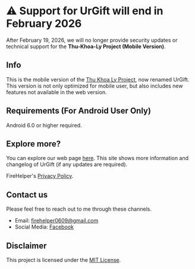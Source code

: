 # ⚠️ Support for UrGift will end in February 2026

After February 19, 2026, we will no longer provide security updates or technical support for the **Thu-Khoa-Ly Project (Mobile Version)**.

## Info
This is the mobile version of the [Thu Khoa Ly Project](https://github.com/DatIT-026/thu-khoa-ly), now renamed UrGift. This version is not only optimized for mobile user, but also includes new features not available in the web version.

## Requirements (For Android User Only)
Android 6.0 or higher required.

## Explore more?
You can explore our web page [here](https://datit-026.github.io/DatIT/Blog/2025/urgift-app/urgift). This site shows more information and changelog of UrGift (if any updates are required).

FireHelper's [Privacy Policy](https://datit-026.github.io/DatIT/support/privacy).

## Contact us
Please feel free to reach out to me through these channels.

- Email: firehelper0609@gmail.com
- Social Media: [Facebook](https://www.facebook.com/datit.dev/)

## Disclaimer
This project is licensed under the [MIT License](LICENSE).
